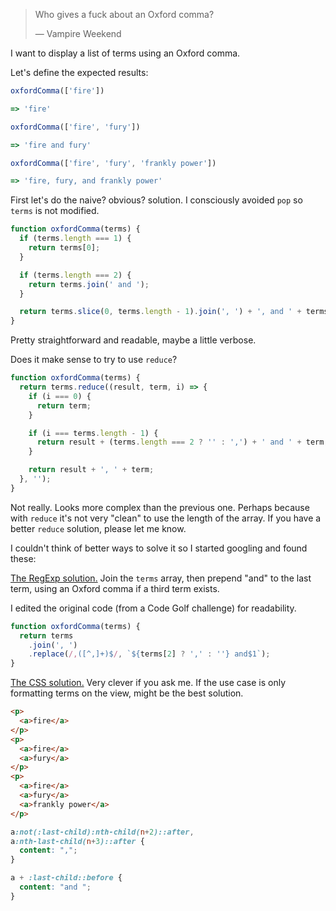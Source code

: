 > Who gives a fuck about an Oxford comma?
>
> — Vampire Weekend

I want to display a list of terms using an Oxford comma.

Let's define the expected results:

```js
oxfordComma(['fire'])

=> 'fire'

oxfordComma(['fire', 'fury'])

=> 'fire and fury'

oxfordComma(['fire', 'fury', 'frankly power'])

=> 'fire, fury, and frankly power'
```

First let's do the naive? obvious? solution. I consciously avoided `pop` so `terms` is not modified.

```js
function oxfordComma(terms) {
  if (terms.length === 1) {
    return terms[0];
  }

  if (terms.length === 2) {
    return terms.join(' and ');
  }

  return terms.slice(0, terms.length - 1).join(', ') + ', and ' + terms.slice(-1);
}
```

Pretty straightforward and readable, maybe a little verbose.

Does it make sense to try to use `reduce`?

```js
function oxfordComma(terms) {
  return terms.reduce((result, term, i) => {
    if (i === 0) {
      return term;
    }

    if (i === terms.length - 1) {
      return result + (terms.length === 2 ? '' : ',') + ' and ' + term;
    }

    return result + ', ' + term;
  }, '');
}
```

Not really. Looks more complex than the previous one. Perhaps because with `reduce` it's not very "clean" to
use the length of the array. If you have a better `reduce` solution, please let me know.

I couldn't think of better ways to solve it so I started googling and found these:

[The RegExp solution.](https://codegolf.stackexchange.com/a/37654) Join the `terms` array, then prepend "and"
to the last term, using an Oxford comma if a third term exists.

I edited the original code (from a Code Golf challenge) for readability.

```js
function oxfordComma(terms) {
  return terms
    .join(', ')
    .replace(/,([^,]+)$/, `${terms[2] ? ',' : ''} and$1`);
}
```

[The CSS solution.](https://codegolf.stackexchange.com/a/37668) Very clever if you ask me. If the use case
is only formatting terms on the view, might be the best solution.

```html
<p>
  <a>fire</a>
</p>
<p>
  <a>fire</a>
  <a>fury</a>
</p>
<p>
  <a>fire</a>
  <a>fury</a>
  <a>frankly power</a>
</p>
```

```css
a:not(:last-child):nth-child(n+2)::after,
a:nth-last-child(n+3)::after {
  content: ",";
}

a + :last-child::before {
  content: "and ";
}
```
